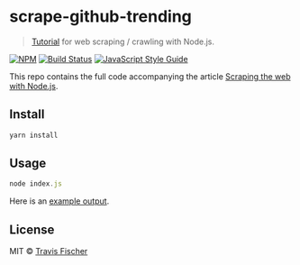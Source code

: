 # scrape-github-trending

> [Tutorial](https://hackernoon.com/scraping-the-web-with-node-js-f7da67d2f734) for web scraping / crawling with Node.js.

[![NPM](https://img.shields.io/npm/v/scrape-github-trending.svg)](https://www.npmjs.com/package/scrape-github-trending) [![Build Status](https://travis-ci.com/transitive-bullshit/scrape-github-trending.svg?branch=master)](https://travis-ci.com/transitive-bullshit/scrape-github-trending) [![JavaScript Style Guide](https://img.shields.io/badge/code_style-standard-brightgreen.svg)](https://standardjs.com)

This repo contains the full code accompanying the article [Scraping the web with Node.js](https://hackernoon.com/scraping-the-web-with-node-js-f7da67d2f734).

## Install

```bash
yarn install
```

## Usage

```js
node index.js
```

Here is an [example output](./example-output.json).

## License

MIT © [Travis Fischer](https://transitivebullsh.it)
